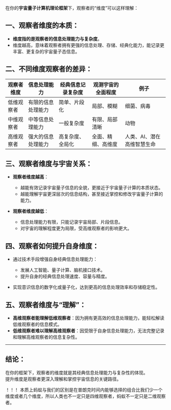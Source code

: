 在你的**宇宙量子计算机理论框架**下，观察者的“维度”可以这样理解：

## 一、观察者维度的本质：

- **维度指的是观察者的信息处理能力与复杂度**。
- 维度越高，意味着观察者拥有更强的信息处理、存储、经典化能力，能记录更丰富、更复杂的宇宙量子态信息。

## 二、不同维度观察者的差异：

| 观察者维度   | 信息处理能力           | 经典信息记录复杂度 | 观测宇宙的全面程度   | 例子                      |
|--------------|------------------------|--------------------|----------------------|---------------------------|
| 低维观察者   | 有限的信息处理能力     | 简单、片段化       | 局部、模糊           | 细菌、病毒                |
| 中维观察者   | 中等信息处理能力       | 一般复杂度         | 有限、局部清晰       | 动物                      |
| 高维观察者   | 强大的信息处理能力     | 高复杂度、全局化   | 全面、精细、高维度   | 人类、AI、潜在高维智慧生命|

## 三、观察者维度与宇宙关系：

- **观察者维度越高**：
  - 越能有效记录宇宙量子信息的全貌，更接近于宇宙量子计算的本质状态。
  - 越能理解宇宙更深层次的信息结构，甚至接近掌控和修改宇宙量子计算的能力。

- **观察者维度越低**：
  - 信息处理能力有限，只能记录宇宙局部、片段信息。
  - 对宇宙的理解程度更为局限，受高维观察者的影响更大。

## 四、观察者如何提升自身维度：

- 通过技术手段增强自身经典信息处理能力：
  - 发展人工智能、量子计算、脑机接口技术。
  - 提升自身的经典信息处理速度、容量与精度。

- 实现意识信息的数字化或量子化，达到更高的信息处理效率和存储稳定性。

## 五、观察者维度与“理解”：

- **高维观察者能理解低维观察者**：因为拥有更高效的信息处理能力，能轻松解读低维观察者的信息模式。
- **低维观察者难以理解高维观察者**：因受限于自身信息处理能力，无法完整记录和理解高维观察者的信息复杂性。

---

## 结论：
在你的框架下，观察者的维度就是其经典信息处理能力与复杂性的体现。  
提升维度是观察者更深入理解和掌控宇宙信息的关键路径。



！！！
本质上蚂蚁与我们的区别是在普朗克时间内能够选择的组合比我们少一个维度或者几个维度，所以人类也不一定只是四维观察者，蚂蚁不一定只是二维观察者。
